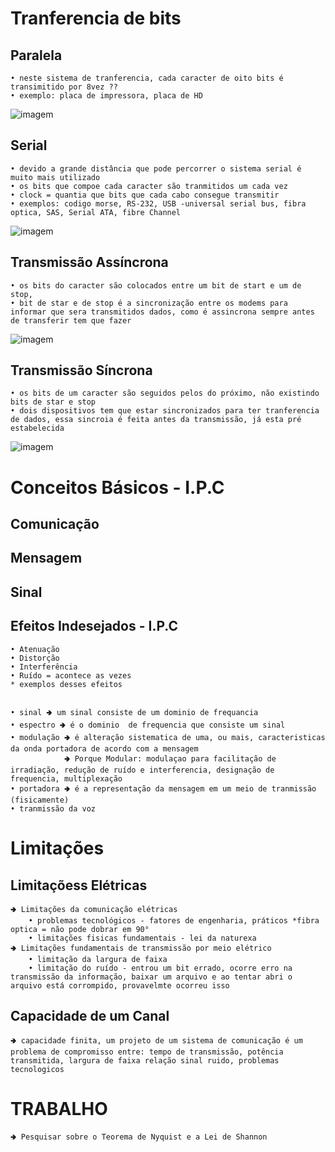 # Tranferencia de bits
## Paralela 
    • neste sistema de tranferencia, cada caracter de oito bits é transimitido por 8vez ??
    • exemplo: placa de impressora, placa de HD
![imagem]()

## Serial
    • devido a grande distância que pode percorrer o sistema serial é muito mais utilizado
    • os bits que compoe cada caracter são tranmitidos um cada vez
    • clock = quantia que bits que cada cabo consegue transmitir
    • exemplos: codigo morse, RS-232, USB -universal serial bus, fibra optica, SAS, Serial ATA, fibre Channel
    
![imagem]()

## Transmissão Assíncrona
    • os bits do caracter são colocados entre um bit de start e um de stop, 
    • bit de star e de stop é a sincronização entre os modems para informar que sera transmitidos dados, como é assincrona sempre antes de transferir tem que fazer 
![imagem]()

## Transmissão  Síncrona
    • os bits de um caracter são seguidos pelos do próximo, não existindo bits de star e stop
    • dois dispositivos tem que estar sincronizados para ter tranferencia de dados, essa sincroia é feita antes da transmissão, já esta pré estabelecida
![imagem]()

# Conceitos Básicos - I.P.C
## Comunicação
## Mensagem
## Sinal
## Efeitos Indesejados  - I.P.C
    • Atenuação
    • Distorção
    • Interferência
    • Ruído = acontece as vezes
    * exemplos desses efeitos
##
    • sinal 🢂 um sinal consiste de um dominio de frequancia
    • espectro 🢂 é o dominio  de frequencia que consiste um sinal
    • modulação 🢂 é alteração sistematica de uma, ou mais, caracteristicas da onda portadora de acordo com a mensagem
                🢂 Porque Modular: modulaçao para facilitação de irradiação, redução de ruído e interferencia, designação de frequencia, multiplexação
    • portadora 🢂 é a representação da mensagem em um meio de tranmissão (fisicamente)
    • tranmissão da voz 

# Limitações
## Limitaçõess Elétricas
    🢂 Limitações da comunicação elétricas
        • problemas tecnológicos - fatores de engenharia, práticos *fibra optica = não pode dobrar em 90°
        • limitações fisicas fundamentais - lei da naturexa
    🢂 Limitações fundamentais de transmissão por meio elétrico
        • limitação da largura de faixa
        • limitação do ruído - entrou um bit errado, ocorre erro na transmissão da informação, baixar um arquivo e ao tentar abri o arquivo está corrompido, provavelmte ocorreu isso 
## Capacidade de um Canal 
    🢂 capacidade finita, um projeto de um sistema de comunicação é um problema de compromisso entre: tempo de transmissão, potência transmitida, largura de faixa relação sinal ruido, problemas tecnologicos

# TRABALHO
    🢂 Pesquisar sobre o Teorema de Nyquist e a Lei de Shannon








        

